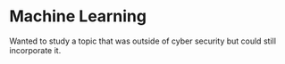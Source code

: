 # Machine Learning

Wanted to study a topic that was outside of cyber security but could still incorporate it.